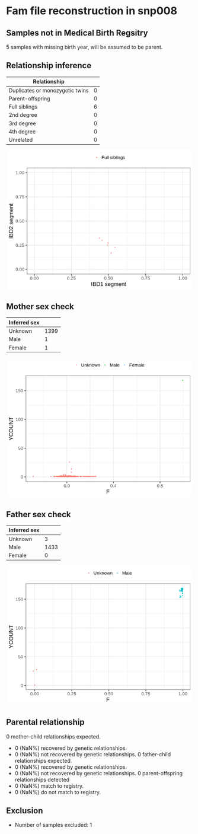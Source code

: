 # Fam file reconstruction in snp008
## Samples not in Medical Birth Regsitry
5 samples with missing birth year, will be assumed to be parent.
## Relationship inference
| Relationship |   |
| ------------ | - |
| Duplicates or monozygotic twins| 0 |
| Parent-offspring| 0 |
| Full siblings| 6 |
| 2nd degree| 0 |
| 3rd degree| 0 |
| 4th degree| 0 |
| Unrelated| 0 |

![](fam_reconstruction/ibd_plot.png)
## Mother sex check
| Inferred sex |   |
| ------------ | - |
| Unknown | 1399 |
| Male | 1 |
| Female | 1 |

![](fam_reconstruction/mother_sex_plot.png)
## Father sex check
| Inferred sex |   |
| ------------ | - |
| Unknown | 3 |
| Male | 1433 |
| Female | 0 |

![](fam_reconstruction/father_sex_plot.png)
## Parental relationship
0 mother-child relationships expected.
- 0 (NaN%) recovered by genetic relationships.
- 0 (NaN%) not recovered by genetic relationships.
0 father-child relationships expected.
- 0 (NaN%) recovered by genetic relationships.
- 0 (NaN%) not recovered by genetic relationships.
0 parent-offspring relationships detected
- 0 (NaN%) match to registry.
- 0 (NaN%) do not match to registry.
## Exclusion
- Number of samples excluded: 1
